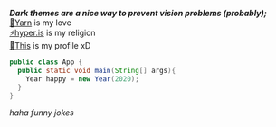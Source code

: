 ***Dark themes are a nice way to prevent vision problems (probably);***<br/>
[🧶Yarn](https://yarnpkg.com/) is my love<br/>
[⚡hyper.is](https://hyper.is/) is my religion<br/>
[👤This](https://hidekihrk.github.io/) is my profile xD<br/>
```java
public class App {
  public static void main(String[] args){
    Year happy = new Year(2020);
  }
}
```
_haha funny jokes_
